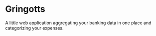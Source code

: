 # Gringotts

A little web application aggregating your banking data in one place and categorizing your expenses.
